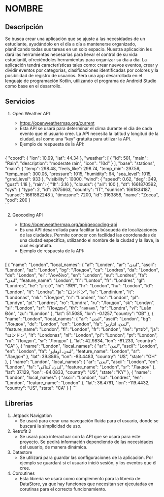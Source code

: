 # NOMBRE

## Descripción
Se busca crear una aplicación que se ajuste a las necesidades de un estudiante, ayudándolo en el día a día a mantenerse organizado, planificando todas sus tareas en un solo espacio. Nuestra aplicación les dará las herramientas necesarias para llevar el control de su vida estudiantil, ofreciéndoles herramientas para organizar su día a día. La aplicación tendrá características tales como: crear nuevos eventos, crear y dividir eventos por categorías, clasificaciones identificadas por colores y la posibilidad de registro de usuarios. Será una app desarrollada en el lenguaje de programación Kotlin, utilizando el programa de Android Studio como base en el desarrollo. 

## Servicios
1. Open Weather API 
    - https://openweathermap.org/current 
    - Esta API se usará para determinar el clima durante el día de cada evento que el usuario cree. La API necesita la latitud y longitud de la ciudad, así como una “key” gratuita para utilizar la API.
    - Ejemplo de respuesta de la API:

    ```
{
  "coord": {
    "lon": 10.99,
    "lat": 44.34
  },
  "weather": [
    {
      "id": 501,
      "main": "Rain",
      "description": "moderate rain",
      "icon": "10d"
    }
  ],
  "base": "stations",
  "main": {
    "temp": 298.48,
    "feels_like": 298.74,
    "temp_min": 297.56,
    "temp_max": 300.05,
    "pressure": 1015,
    "humidity": 64,
    "sea_level": 1015,
    "grnd_level": 933
  },
  "visibility": 10000,
  "wind": {
    "speed": 0.62,
    "deg": 349,
    "gust": 1.18
  },
  "rain": {
    "1h": 3.16
  },
  "clouds": {
    "all": 100
  },
  "dt": 1661870592,
  "sys": {
    "type": 2,
    "id": 2075663,
    "country": "IT",
    "sunrise": 1661834187,
    "sunset": 1661882248
  },
  "timezone": 7200,
  "id": 3163858,
  "name": "Zocca",
  "cod": 200
}  
    ```

2. Geocoding API
    - https://openweathermap.org/api/geocoding-api 
    - Es una API desarrollada para facilitar la búsqueda de localizaciones de las ciudades. Permite conocer con facilidad las coordenadas de una ciudad específica, utilizando el nombre de la ciudad y la llave, la cual es gratuita.
    - Ejemplo de respuesta de la API:

    ```
[
  {
    "name": "London",
    "local_names": {
      "af": "Londen",
      "ar": "لندن",
      "ascii": "London",
      "az": "London",
      "bg": "Лондон",
      "ca": "Londres",
      "da": "London",
      "de": "London",
      "el": "Λονδίνο",
      "en": "London",
      "eu": "Londres",
      "fa": "لندن",
      "feature_name": "London",
      "fi": "Lontoo",
      "fr": "Londres",
      "gl": "Londres",
      "he": "לונדון",
      "hi": "लंदन",
      "hr": "London",
      "hu": "London",
      "id": "London",
      "it": "Londra",
      "ja": "ロンドン",
      "la": "Londinium",
      "lt": "Londonas",
      "mk": "Лондон",
      "nl": "Londen",
      "no": "London",
      "pl": "Londyn",
      "pt": "Londres",
      "ro": "Londra",
      "ru": "Лондон",
      "sk": "Londýn",
      "sl": "London",
      "sr": "Лондон",
      "th": "ลอนดอน",
      "tr": "Londra",
      "vi": "Luân Đôn",
      "zu": "ILondon"
    },
    "lat": 51.5085,
    "lon": -0.1257,
    "country": "GB"
  },
  {
    "name": "London",
    "local_names": {
      "ar": "لندن",
      "ascii": "London",
      "bg": "Лондон",
      "de": "London",
      "en": "London",
      "fa": "لندن، انتاریو",
      "feature_name": "London",
      "fi": "London",
      "fr": "London",
      "he": "לונדון",
      "ja": "ロンドン",
      "lt": "Londonas",
      "nl": "London",
      "pl": "London",
      "pt": "London",
      "ru": "Лондон",
      "sr": "Лондон"
    },
    "lat": 42.9834,
    "lon": -81.233,
    "country": "CA"
  },
  {
    "name": "London",
    "local_names": {
      "ar": "لندن",
      "ascii": "London",
      "en": "London",
      "fa": "لندن، اوهایو",
      "feature_name": "London",
      "sr": "Ландон"
    },
    "lat": 39.8865,
    "lon": -83.4483,
    "country": "US",
    "state": "OH"
  },
  {
    "name": "London",
    "local_names": {
      "ar": "لندن",
      "ascii": "London",
      "en": "London",
      "fa": "لندن، کنتاکی",
      "feature_name": "London",
      "sr": "Ландон"
    },
    "lat": 37.129,
    "lon": -84.0833,
    "country": "US",
    "state": "KY"
  },
  {
    "name": "London",
    "local_names": {
      "ascii": "London",
      "ca": "Londres",
      "en": "London",
      "feature_name": "London"
    },
    "lat": 36.4761,
    "lon": -119.4432,
    "country": "US",
    "state": "CA"
  }
]
    ```


## Librerías

1. Jetpack Navigation
    - Se usará para crear una navegación fluida para el usuario, donde se buscará la simplicidad de uso. 
2. Retrofit 2
    - Se usará para interactuar con la API que se usará para este proyecto. Se pedirá información dependiendo de las necesidades del usuario, de manera dinámica. 
3. Datastore
    - Se utilizará para guardar las configuraciones de la aplicación. Por ejemplo se guardará si el usuario inició sesión, y los eventos que él cree.
4. Coroutines
    - Esta librería se usará como complemento para la librería de DataStore, ya que hay funciones que necesitan ser ejecutadas en corutinas para el correcto funcionamiento. 

